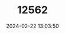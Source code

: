 ---
title: "12562"
category: "Macaca thibetana"
draft: false
date: 2024-02-22 13:03:50
languages:
  English: ["Milne-Edwards’ Macaque", "Père David's Macaque", "Short-tailed Tibetan Macaque", "Tibetan Macaque"]
  Spanish; Castilian: ["Macaca Del Tibet"]
  French: ["Macaque du Thibet"]
---